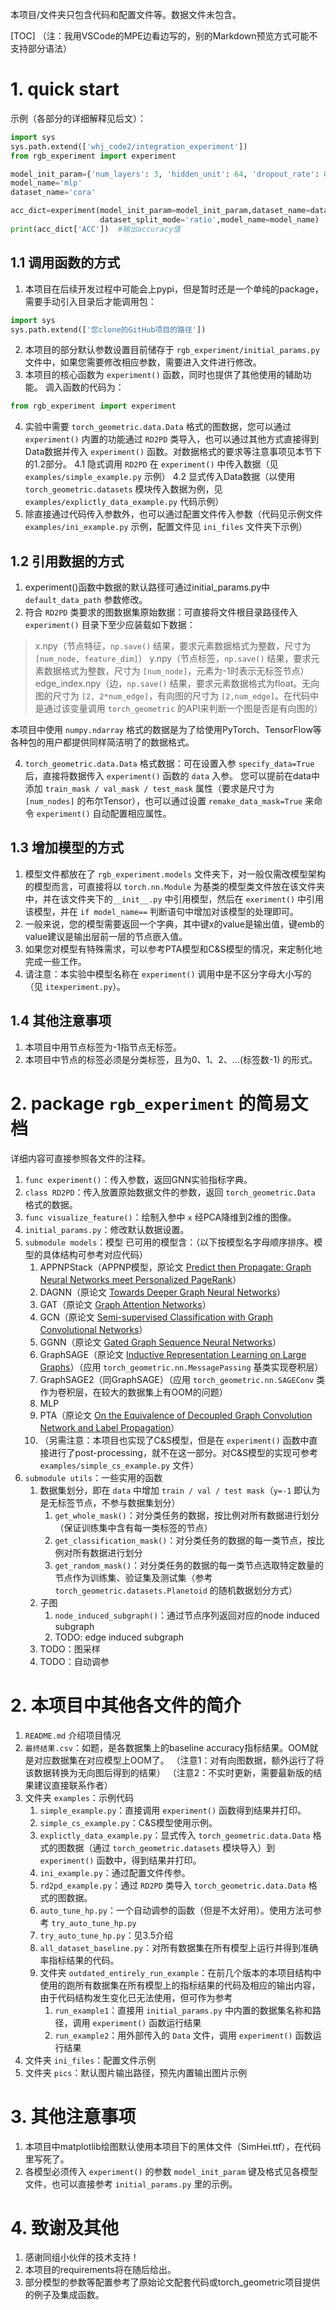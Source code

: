 本项目/文件夹只包含代码和配置文件等。数据文件未包含。

[TOC]
（注：我用VSCode的MPE边看边写的，别的Markdown预览方式可能不支持部分语法）

# 1. quick start
示例（各部分的详细解释见后文）：
```python
import sys
sys.path.extend(['whj_code2/integration_experiment'])
from rgb_experiment import experiment

model_init_param={'num_layers': 3, 'hidden_unit': 64, 'dropout_rate': 0.5}
model_name='mlp'
dataset_name='cora'

acc_dict=experiment(model_init_param=model_init_param,dataset_name=dataset_name,
                    dataset_split_mode='ratio',model_name=model_name)
print(acc_dict['ACC'])  #输出accuracy值
```
## 1.1 调用函数的方式
1. 本项目在后续开发过程中可能会上pypi，但是暂时还是一个单纯的package，需要手动引入目录后才能调用包：
```python
import sys
sys.path.extend(['您clone的GitHub项目的路径'])
```
2. 本项目的部分默认参数设置目前储存于 `rgb_experiment/initial_params.py` 文件中，如果您需要修改相应参数，需要进入文件进行修改。
3. 本项目的核心函数为 `experiment()` 函数，同时也提供了其他使用的辅助功能。
调入函数的代码为：
```python
from rgb_experiment import experiment
```
4. 实验中需要 `torch_geometric.data.Data` 格式的图数据，您可以通过`experiment()` 内置的功能通过 `RD2PD` 类导入，也可以通过其他方式直接得到Data数据并传入 `experiment()` 函数。对数据格式的要求等注意事项见本节下的1.2部分。
    4.1 隐式调用 `RD2PD` 在 `experiment()` 中传入数据（见 `examples/simple_example.py` 示例）
    4.2 显式传入Data数据（以使用 `torch_geometric.datasets` 模块传入数据为例，见 `examples/explictly_data_example.py` 代码示例）
5. 除直接通过代码传入参数外，也可以通过配置文件传入参数（代码见示例文件 `examples/ini_example.py` 示例，配置文件见 `ini_files` 文件夹下示例）
## 1.2 引用数据的方式
1. experiment()函数中数据的默认路径可通过initial_params.py中 `default_data_path` 参数修改。
2. 符合 `RD2PD` 类要求的图数据集原始数据：可直接将文件根目录路径传入 `experiment()`
目录下至少应装载如下数据：
> x.npy（节点特征，`np.save()` 结果，要求元素数据格式为整数，尺寸为 `[num_node, feature_dim]`）
y.npy（节点标签，`np.save()` 结果，要求元素数据格式为整数，尺寸为 `[num_node]`，元素为-1时表示无标签节点）
edge_index.npy（边，`np.save()` 结果，要求元素数据格式为float。无向图的尺寸为 `[2, 2*num_edge]`，有向图的尺寸为 `[2,num_edge]`。在代码中是通过该变量调用 `torch_geometric` 的API来判断一个图是否是有向图的）

本项目中使用 `numpy.ndarray` 格式的数据是为了给使用PyTorch、TensorFlow等各种包的用户都提供同样简洁明了的数据格式。

4. `torch_geometric.data.Data` 格式数据：可在设置入参 `specify_data=True` 后，直接将数据传入 `experiment()` 函数的 `data` 入参。
您可以提前在data中添加 `train_mask / val_mask / test_mask` 属性（要求是尺寸为 `[num_nodes]` 的布尔Tensor），也可以通过设置 `remake_data_mask=True` 来命令 `experiment()` 自动配置相应属性。
## 1.3 增加模型的方式
1. 模型文件都放在了 `rgb_experiment.models` 文件夹下，对一般仅需改模型架构的模型而言，可直接将以 `torch.nn.Module` 为基类的模型类文件放在该文件夹中，并在该文件夹下的`__init__.py` 中引用模型，然后在 `exeriment()` 中引用该模型，并在 `if model_name==` 判断语句中增加对该模型的处理即可。
2. 一般来说，您的模型需要返回一个字典，其中键x的value是输出值，键emb的value建议是输出层前一层的节点嵌入值。
3. 如果您对模型有特殊需求，可以参考PTA模型和C&S模型的情况，来定制化地完成一些工作。
4. 请注意：本实验中模型名称在 `experiment()` 调用中是不区分字母大小写的（见 `itexperiment.py`）。
## 1.4 其他注意事项
1. 本项目中用节点标签为-1指节点无标签。
2. 本项目中节点的标签必须是分类标签，且为0、1、2、...(标签数-1) 的形式。

# 2. package `rgb_experiment` 的简易文档
详细内容可直接参照各文件的注释。
1. `func experiment()`：传入参数，返回GNN实验指标字典。
2. `class RD2PD`：传入放置原始数据文件的参数，返回 `torch_geometric.Data` 格式的数据。
3. `func visualize_feature()`：绘制入参中 `x` 经PCA降维到2维的图像。
4. `initial_params.py`：修改默认数据设置。
5. `submodule models`：模型
已可用的模型含：（以下按模型名字母顺序排序。模型的具体结构可参考对应代码）
    1. APPNPStack（APPNP模型，原论文 [Predict then Propagate: Graph Neural Networks meet Personalized PageRank](https://arxiv.org/abs/1810.05997)）
    2. DAGNN（原论文 [Towards Deeper Graph Neural Networks](https://www.kdd.org/kdd2020/accepted-papers/view/towards-deeper-graph-neural-networks)）
    3. GAT（原论文 [Graph Attention Networks](https://arxiv.org/abs/1710.10903)）
    4. GCN（原论文 [Semi-supervised Classification with Graph Convolutional Networks](https://arxiv.org/abs/1609.02907)）
    5. GGNN（原论文 [Gated Graph Sequence Neural Networks](https://arxiv.org/abs/1511.05493)）
    6. GraphSAGE（原论文 [Inductive Representation Learning on Large Graphs](https://arxiv.org/abs/1706.02216)）（应用 `torch_geometric.nn.MessagePassing` 基类实现卷积层）
    7. GraphSAGE2（同GraphSAGE）（应用 `torch_geometric.nn.SAGEConv` 类作为卷积层，在较大的数据集上有OOM的问题）
    8. MLP
    9. PTA（原论文 [On the Equivalence of Decoupled Graph Convolution Network and Label Propagation](https://arxiv.org/abs/2010.12408)）
    10. （另需注意：本项目也实现了C&S模型，但是在 `experiment()` 函数中直接进行了post-processing，就不在这一部分。对C&S模型的实现可参考 `examples/simple_cs_example.py` 文件）
6. `submodule utils`：一些实用的函数
    1. 数据集划分，即在 `data` 中增加 `train / val / test mask`（`y=-1` 即认为是无标签节点，不参与数据集划分）
        1. `get_whole_mask()`：对分类任务的数据，按比例对所有数据进行划分（保证训练集中含有每一类标签的节点）
        2. `get_classification_mask()`：对分类任务的数据的每一类节点，按比例对所有数据进行划分
        3. `get_random_mask()`：对分类任务的数据的每一类节点选取特定数量的节点作为训练集、验证集及测试集（参考 `torch_geometric.datasets.Planetoid` 的随机数据划分方式）
    2. 子图
        1. `node_induced_subgraph()`：通过节点序列返回对应的node induced subgraph
        2. TODO: edge induced subgraph
    3. TODO：图采样
    4. TODO：自动调参


# 2. 本项目中其他各文件的简介
1. `README.md` 介绍项目情况
2. `最终结果.csv`：如题，是各数据集上的baseline accuracy指标结果。OOM就是对应数据集在对应模型上OOM了。
（注意1：对有向图数据，额外运行了将该数据转换为无向图后得到的结果）
（注意2：不实时更新，需要最新版的结果建议直接联系作者）
3. 文件夹 `examples`：示例代码
    1. `simple_example.py`：直接调用 `experiment()` 函数得到结果并打印。
    2. `simple_cs_example.py`：C&S模型使用示例。
    2. `explictly_data_example.py`：显式传入 `torch_geometric.data.Data` 格式的图数据（通过 `torch_geometric.datasets` 模块导入）到 `experiment()` 函数中，得到结果并打印。
    3. `ini_example.py`：通过配置文件传参。
    4. `rd2pd_example.py`：通过 `RD2PD` 类导入 `torch_geometric.data.Data` 格式的图数据。
    5. `auto_tune_hp.py`：一个自动调参的函数（但是不太好用）。使用方法可参考 `try_auto_tune_hp.py`
    6. `try_auto_tune_hp.py`：见3.5介绍
    7. `all_dataset_baseline.py`：对所有数据集在所有模型上运行并得到准确率指标结果的代码。
    7. 文件夹 `outdated_entirely_run_example`：在前几个版本的本项目结构中使用的跑所有数据集在所有模型上的指标结果的代码及相应的输出内容，由于代码结构发生变化已无法使用，但可作为参考
        1.  `run_example1`：直接用 `initial_params.py` 中内置的数据集名称和路径，调用 `experiment()` 函数运行结果
        2. `run_example2`：用外部传入的 `Data` 文件，调用 `experiment()` 函数运行结果
4. 文件夹 `ini_files`：配置文件示例
5. 文件夹 `pics`：默认图片输出路径，预先内置输出图片示例

# 3. 其他注意事项
1. 本项目中matplotlib绘图默认使用本项目下的黑体文件（SimHei.ttf），在代码里写死了。
2. 各模型必须传入 `experiment()` 的参数 `model_init_param` 键及格式见各模型文件，也可以直接参考 `initial_params.py` 里的示例。

# 4. 致谢及其他
1. 感谢同组小伙伴的技术支持！
2. 本项目的requirements将在随后给出。
3. 部分模型的参数等配置参考了原始论文配套代码或torch_geometric项目提供的例子及集成函数。